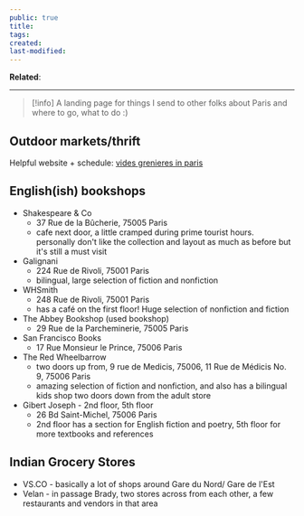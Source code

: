 ```yaml
---
public: true
title: 
tags: 
created: 
last-modified: 
---
```

**Related**:

---

> [!info]
> A landing page for things I send to other folks about Paris and where to go, what to do :)

## Outdoor markets/thrift
Helpful website + schedule: [vides grenieres in paris](https://brocabrac.fr/75/)

## English(ish) bookshops
* Shakespeare & Co 
	* 37 Rue de la Bûcherie, 75005 Paris
	* cafe next door, a little cramped during prime tourist hours. personally don't like the collection and layout as much as before but it's still a must visit
* Galignani
	* 224 Rue de Rivoli, 75001 Paris
	* bilingual, large selection of fiction and nonfiction
* WHSmith
	* 248 Rue de Rivoli, 75001 Paris
	* has a café on the first floor! Huge selection of nonfiction and fiction
* The Abbey Bookshop (used bookshop)
	* 29 Rue de la Parcheminerie, 75005 Paris
* San Francisco Books
	* 17 Rue Monsieur le Prince, 75006 Paris
* The Red Wheelbarrow
	* two doors up from, 9 rue de Medicis, 75006, 11 Rue de Médicis No. 9, 75006 Paris
	* amazing selection of fiction and nonfiction, and also has a bilingual kids shop two doors down from the adult store
* Gibert Joseph - 2nd floor, 5th floor
	* 26 Bd Saint-Michel, 75006 Paris
	* 2nd floor has a section for English fiction and poetry, 5th floor for more textbooks and references

## Indian Grocery Stores
* VS.CO - basically a lot of shops around Gare du Nord/ Gare de l'Est
* Velan - in passage Brady, two stores across from each other, a few restaurants and vendors in that area